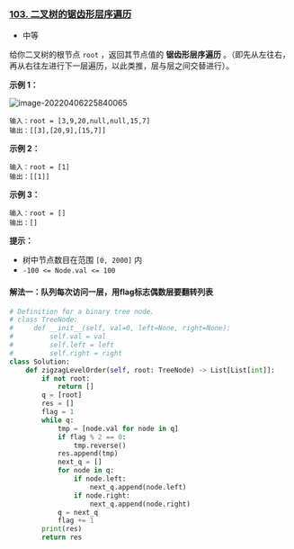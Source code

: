 ### [103. 二叉树的锯齿形层序遍历](https://leetcode.cn/problems/binary-tree-zigzag-level-order-traversal/)

- 中等

给你二叉树的根节点 `root` ，返回其节点值的 **锯齿形层序遍历** 。（即先从左往右，再从右往左进行下一层遍历，以此类推，层与层之间交替进行）。

**示例 1：**

 ![image-20220406225840065](C:\Users\lenovo\AppData\Roaming\Typora\typora-user-images\image-20220406225840065.png)

```
输入：root = [3,9,20,null,null,15,7]
输出：[[3],[20,9],[15,7]]
```

**示例 2：**

```
输入：root = [1]
输出：[[1]]
```

**示例 3：**

```
输入：root = []
输出：[]
```

**提示：**

- 树中节点数目在范围 `[0, 2000]` 内
- `-100 <= Node.val <= 100`

#### 解法一：队列每次访问一层，用flag标志偶数层要翻转列表

```python
# Definition for a binary tree node.
# class TreeNode:
#     def __init__(self, val=0, left=None, right=None):
#         self.val = val
#         self.left = left
#         self.right = right
class Solution:
    def zigzagLevelOrder(self, root: TreeNode) -> List[List[int]]:
        if not root:
            return []
        q = [root]
        res = []
        flag = 1
        while q:
            tmp = [node.val for node in q]
            if flag % 2 == 0:
                tmp.reverse()
            res.append(tmp)
            next_q = []
            for node in q:
                if node.left:
                    next_q.append(node.left)
                if node.right:
                    next_q.append(node.right)
            q = next_q
            flag += 1
        print(res)
        return res
```

